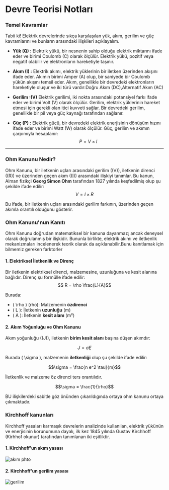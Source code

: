 # Devre Teorisi Notları

### Temel Kavramlar

Tabii ki! Elektrik devrelerinde sıkça karşılaşılan yük, akım, gerilim ve güç kavramlarını ve bunların arasındaki ilişkileri açıklayalım.

- **Yük (Q) :** 
Elektrik yükü, bir nesnenin sahip olduğu elektrik miktarını ifade eder ve birimi Coulomb (C) olarak ölçülür. Elektrik yükü, pozitif veya negatif olabilir ve elektronların hareketiyle taşınır.

- **Akım (I) :**
Elektrik akımı, elektrik yüklerinin bir iletken üzerinden akışını ifade eder. Akımın birimi Amper (A) olup, bir saniyede bir Coulomb yükün akışını temsil eder. Akım, genellikle bir devredeki elektronların hareketiyle oluşur ve iki türü vardır:Doğru Akım (DC),Alternatif Akım (AC)

- **Gerilim :(V)**
Elektrik gerilimi, iki nokta arasındaki potansiyel farkı ifade eder ve birimi Volt (V) olarak ölçülür. Gerilim, elektrik yüklerinin hareket etmesi için gerekli olan itici kuvveti sağlar. Bir devredeki gerilim, genellikle bir pil veya güç kaynağı tarafından sağlanır.

- **Güç (P) :**
Elektrik gücü, bir devredeki elektrik enerjisinin dönüşüm hızını ifade eder ve birimi Watt (W) olarak ölçülür. Güç, gerilim ve akımın çarpımıyla hesaplanır:
$$ P = V \times I $$

---

### Ohm Kanunu Nedir?

Ohm Kanunu, bir iletkenin uçları arasındaki gerilim (\(V\)), iletkenin direnci (\(R\)) ve üzerinden geçen akım (\(I\)) arasındaki ilişkiyi tanımlar. Bu kanun, Alman fizikçi **Georg Simon Ohm** tarafından 1827 yılında keşfedilmiş olup şu şekilde ifade edilir:
$$
V = I \times R$$

Bu ifade, bir iletkenin uçları arasındaki gerilim farkının, üzerinden geçen akımla orantılı olduğunu gösterir.

### Ohm Kanunu'nun Kanıtı

Ohm Kanunu doğrudan matematiksel bir kanuna dayanmaz; ancak deneysel olarak doğrulanmış bir ilişkidir. Bununla birlikte, elektrik akımı ve iletkenlik mekanizmaları incelenerek teorik olarak da açıklanabilir.Bunu kanıtlamak için bilmemiz gereken farktorler

#### 1. Elektriksel İletkenlik ve Direnç
Bir iletkenin elektriksel direnci, malzemesine, uzunluğuna ve kesit alanına bağlıdır. Direnç şu formülle ifade edilir:
$$
R = \rho \frac{L}{A}$$

Burada:
- \( \rho \) (rho): Malzemenin **özdirenci** 
- \( L \): İletkenin **uzunluğu** (m)
- \( A \): İletkenin **kesit alanı** (m²)

#### 2. Akım Yoğunluğu ve Ohm Kanunu

Akım yoğunluğu (\(J\)), iletkenin **birim kesit alanı** başına düşen akımdır:

$$ J = \sigma E$$

Burada \( \sigma \), malzemenin **iletkenliği** olup şu şekilde ifade edilir:

$$\sigma = \frac{n e^2 \tau}{m}$$

İletkenlik ve malzeme öz direnci ters orantılıdır.

$$\sigma = \frac{1}{\rho}$$

BU ilişkilerdeki sabitle göz önünden çıkarıldıgında ortaya ohm kanunu ortaya çıkmaktadır.


### Kirchhoff kanunları

Kirchhoff yasaları karmaşık devrelerin analizinde kullanılan, elektrik yükünün ve enerjisinin korunumuna dayalı, ilk kez 1845 yılında Gustav Kirchhoff (Kirhhof okunur) tarafından tanımlanan iki eşitliktir.


#### 1. Kirchhoff'un akım yasası

![akım phto](./İmages/KCL_-_Kirchhoff's_circuit_laws.svg.png)

#### 2. Kirchhoff'un gerilim yasası

![gerilim](./İmages/Kirchhoff_voltage_law.png)